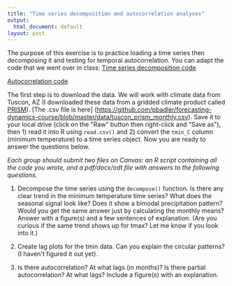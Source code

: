 ```yaml
---
title: "Time series decomposition and autocorrelation analyses"
output:
  html_document: default
layout: post
---
```


The purpose of this exercise is to practice loading a time series then decomposing 
it and testing for temporal autocorrelation. You can adapt the code that we
went over in class:
[Time series decomposition code](https://github.com/pbadler/forecasting-dynamics-course/blob/master/lectures/decomp_tutorial.R)

[Autocorrelation code](https://github.com/pbadler/forecasting-dynamics-course/blob/master/lectures/autocorrelation.R)

The first step is to download the data. We will work with climate data
from Tuscon, AZ (I downloaded these data from a gridded climate product called
[PRISM](http://www.prism.oregonstate.edu/explorer/)). [The .csv file is here]
(https://github.com/pbadler/forecasting-dynamics-course/blob/master/data/tuscon_prism_monthly.csv).
Save it to your local drive (click on the "Raw" button then right-click and
"Save as"), then 1) read it into R using `read.csv()` and 2) 
convert the `tmin_C` column (minimum temperature) to a time series object. 
Now you are ready to answer the questions below.

*Each group should submit two files on Canvas: an R script containing all the code 
you wrote, and a pdf/docx/odt file with answers to the following questions.*

1) Decompose the time series using the `decompose()` function. Is there any clear
trend in the minimum temperature time series? What does the seasonal signal look
like? Does it show a bimodal precipitation pattern? Would you get the same answer
just by calculating the monthly means? Answer with a figure(s) and a few 
sentences of explanation. (Are you curious if the same trend shows up for 
tmax? Let me know if you look into it.)

2) Create lag plots for the tmin data. Can you explain the circular patterns?
(I haven't figured it out yet).

3) Is there autocorrelation? At what lags (in months)? Is there partial autocorrelation? At what lags? Include a figure(s) with
an explanation.



